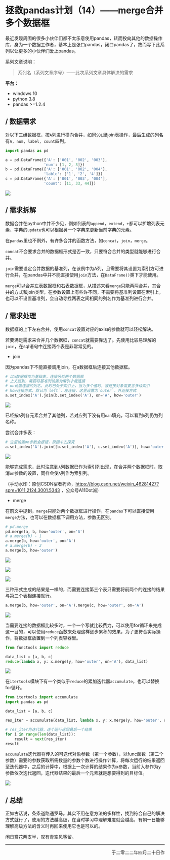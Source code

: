 # 拯救pandas计划（14）——merge合并多个数据框

最近发现周围的很多小伙伴们都不太乐意使用pandas，转而投向其他的数据操作库，身为一个数据工作者，基本上是张口pandas，闭口pandas了，故而写下此系列以让更多的小伙伴们爱上pandas。

系列文章说明：

> 系列名（系列文章序号）——此次系列文章具体解决的需求

**平台：**

- windows 10
- python 3.8
- pandas >=1.2.4

## / 数据需求

对以下三组数据框，按`A`列进行横向合并，如同`SQL`里join表操作，最后生成的列名有`A, num, label, count`四列。  
```python
import pandas as pd

a = pd.DataFrame({'A': ['001', '002', '003'],
                 'num': [1, 2, 3]})
b = pd.DataFrame({'A': ['001', '002', '004'],
                 'lable': ['1', '2', '4']})
c = pd.DataFrame({'A': ['001', '003', '004'],
                 'count': [11, 33, 44]})
```

![](./img/pandas_save_14_1.png)  

## / 需求拆解

数据合并在python中并不少见，例如列表的`append`，`extend`，`+`都可以扩增列表元素，字典的`update`也可以根据另一个字典来更新当前字典的元素。  

在`pandas`里也不例外，有许多合并的函数方法，如`concat`，`join`，`merge`。  

`concat`不会要求合并的数据框形式是否一致，只要符合合并的类型就能够进行合并。  

`join`需要设定合并数据的基准列，在该例中为A列，且需要将其设置为索引方可进行合并，在pandas中并不能直接使用`join`方法，在`DataFrame()`类下才能使用。  

`merge`可以合并左表数据框和右表数据框，从描述来看`merge`只能两两合并，其合并的方式和join类型，在参数设置上有些许不同，不需要将基准列设置在索引上，也可以不设置基准列，会自动寻找两表之间相同的列名作为基准列进行合并。

## / 需求处理

数据框的上下左右合并，使用`concat`设置对应的axis的参数就可以轻松解决。  

若要满足需求来合并几个数据框，`concat`就需要靠边了。先使用比较易理解的`join`，在sql语句中连接两个表是非常常见的。  

- join

因为pandas下不能直接调用join，在a数据框后连接其他数据框。  

```python
# 以a数据框作为基础表，连接另外两个数据框
# 上文提到，需要将基准列设置为索引才能连接  
# on设置连接的列名，此时已处于索引上，当为多个值时，被连接对象需要含多级索引  
# how连接方式，默认为`left`，左连接，这里设置为`outer`，外连接方式
a.set_index('A').join(b.set_index('A'), on='A', how='outer')
```

![](./img/pandas_save_14_2.png)  

已经按`A`列各元素合并了其他列，若对应列下没有用`nan`填充，可以看到`A`列仍为列名称。  

尝试合并多表：  

```python
# 这里设置on参数会报错，原因未去探究
a.set_index('A').join([b.set_index('A'), c.set_index('A')], how='outer')
```

![](./img/pandas_save_14_3.png)

能够完成需求，此时注意到`A`列数据已作为索引列出现，在合并两个数据框时，取消`on`参数的设置，同样会使`A`列作为索引列。  

（手动水印：原创CSDN宿者朽命，https://blog.csdn.net/weixin_46281427?spm=1011.2124.3001.5343 ，公众号A11Dot派)

- merge  

在前文中提到，`merge`只能对两个数据框进行操作，在`pandas`下可以直接使用`merge`方法，也可以在数据框下调用方法，参数无区别。

```python
# pd.merge  
pd.merge(a, b, how='outer', on='A')  
# a.merge(b) - 1  
a.merge(b, how='outer', on='A')  
# a.merge(b) - 2  
a.merge(b, how='outer')
```

![](./img/pandas_save_14_5.png)  

![](./img/pandas_save_14_6.png)  

![](./img/pandas_save_14_7.png)  

三种形式生成的结果是一样的，而需要连接第三个表只需要将前两个的连接的结果与第三个表相连接就行。  

```python
a.merge(b, how='outer', on='A').merge(c, how='outer', on='A')
```

![](./img/pandas_save_14_8.png)  

当需要连接的数据框比较多时，一个一个写就比较费力，可以使用for循环来完成这一目的，可以使用`reduce`函数来处理这样逐步累积的效果，为了更符合实际操作，将数据框放置到一个列表容器里。  
```python
from functools import reduce

data_list = [a, b, c]
reduce(lambda x, y: x.merge(y, how='outer', on='A'), data_list)
```
![](./img/pandas_save_14_4.png)  

在`itertools`模块下有一个类似于`reduce`的累加迭代器`accumulate`，也可以替换for循环。  

```python
from itertools import accumulate
import pandas as pd

data_list = [a, b, c]

res_iter = accumulate(data_list, lambda x, y: x.merge(y, how='outer', on='A'))

# res_iter为迭代器，逐个运行返回最后一个结果
for i in range(len(data_list)):
    result = next(res_iter)
result
```

`accumulate`迭代器将传入的可迭代对象参数（第一个参数），以func函数（第二个参数）需要的参数获取所需数量的参数个数进行操作计算，将每次运行的结果返回至迭代器中，之后的计算中，根据上一次计算的结果作为x参数，当前入参作为y参数依次迭代返回，迭代器结果的最后一个元素就是想要得到的目标值。

![](./img/pandas_save_14_10.png)  

## / 总结

正如古话说，条条道路通罗马。其实不用在意方法的多样性，找到符合自己的解决方式就行了，使用的方法越高级，在当时学习中理解难度就会越高，有朝一日能够理解高级方法的含义时再回来使用它也是可以的。  

闲日赏花两支半，叹有青空风筝留。

---

<p align="right">于二零二二年四月二十日作</p>
